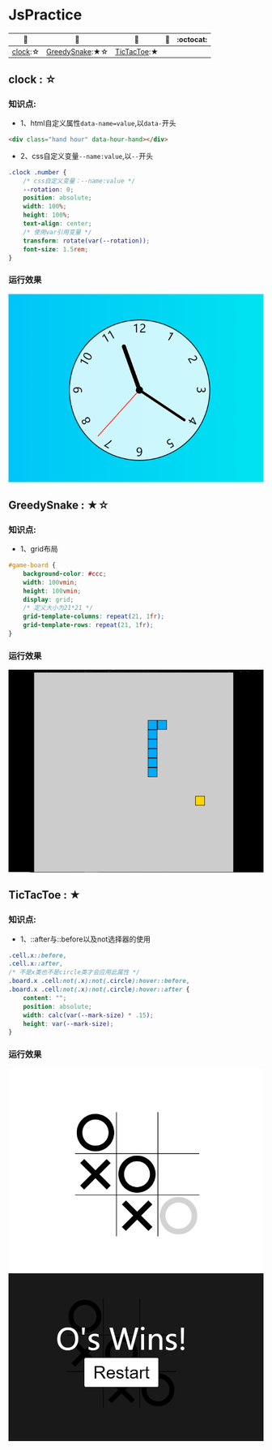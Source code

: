 # JsPractice

[star]:★
[half-star]:☆

| :card_index: | :jack_o_lantern: | :beer: | :fish_cake: | :octocat: |
| ----- | ----- | ----- | ----- | ----- |
| [clock](#clock):☆ | [GreedySnake](#GreedySnake):★☆ | [TicTacToe](#TicTacToe):★ |


## <span id="clock">clock</spane> : ☆
### 知识点:
- 1、html自定义属性`data-name=value`,以`data-`开头
```html
<div class="hand hour" data-hour-hand></div>
```
- 2、css自定义变量`--name:value`,以`--`开头
```css
.clock .number {
    /* css自定义变量：--name:value */
    --rotation: 0;
    position: absolute;
    width: 100%;
    height: 100%;
    text-align: center;
    /* 使用var引用变量 */
    transform: rotate(var(--rotation));
    font-size: 1.5rem;
}
```

### 运行效果
![](./content/clock/image/1.png)

## <span id="GreedySnake">GreedySnake</spane> : ★☆
### 知识点:
- 1、grid布局
```css
#game-board {
    background-color: #ccc;
    width: 100vmin;
    height: 100vmin;
    display: grid;
    /* 定义大小为21*21 */
    grid-template-columns: repeat(21, 1fr);
    grid-template-rows: repeat(21, 1fr);
}
```

### 运行效果
![](./content/GreedySnake/image/1.png)


## <span id="TicTacToe">TicTacToe</spane> : ★
### 知识点:
- 1、::after与::before以及not选择器的使用
```css
.cell.x::before,
.cell.x::after,
/* 不是x类也不是circle类才会应用此属性 */
.board.x .cell:not(.x):not(.circle):hover::before,
.board.x .cell:not(.x):not(.circle):hover::after {
    content: "";
    position: absolute;
    width: calc(var(--mark-size) * .15);
    height: var(--mark-size);
}
```

### 运行效果
![](./content/TicTacToe/image/1.png)
![](./content/TicTacToe/image/2.png)